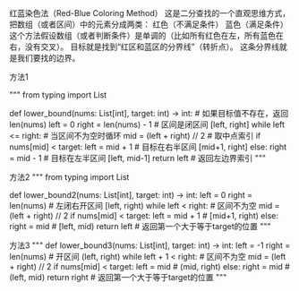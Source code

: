 红蓝染色法（Red-Blue Coloring Method）
这是二分查找的一个直观思维方式，把数组（或者区间）中的元素分成两类：
红色（不满足条件）  蓝色（满足条件）
这个方法假设数组（或者判断条件）是单调的（比如所有红色在左，所有蓝色在右，没有交叉）。
目标就是找到“红区和蓝区的分界线”（转折点）。
这条分界线就是我们要找的边界。

方法1

"""
from typing import List

def lower_bound(nums: List[int], target: int) -> int:
    # 如果目标值不存在，返回 len(nums)
    left = 0
    right = len(nums) - 1  # 区间是闭区间 [left, right]
    while left <= right:  # 当区间不为空时循环
        mid = (left + right) // 2  # 取中点索引
        if nums[mid] < target:
            left = mid + 1  # 目标在右半区间 [mid+1, right]
        else:
            right = mid - 1  # 目标在左半区间 [left, mid-1]
    return left  # 返回左边界索引
"""

方法2
"""
from typing import List

def lower_bound2(nums: List[int], target: int) -> int:
    left = 0
    right = len(nums)  # 左闭右开区间 [left, right)
    while left < right:  # 区间不为空
        mid = (left + right) // 2
        if nums[mid] < target:
            left = mid + 1  # [mid+1, right)
        else:
            right = mid  # [left, mid)
    return left  # 返回第一个大于等于target的位置
"""


方法3
"""
def lower_bound3(nums: List[int], target: int) -> int:
    left = -1
    right = len(nums)  # 开区间 (left, right)
    while left + 1 < right:  # 区间不为空
        mid = (left + right) // 2
        if nums[mid] < target:
            left = mid  # (mid, right)
        else:
            right = mid  # (left, mid)
    return right  # 返回第一个大于等于target的位置
"""
